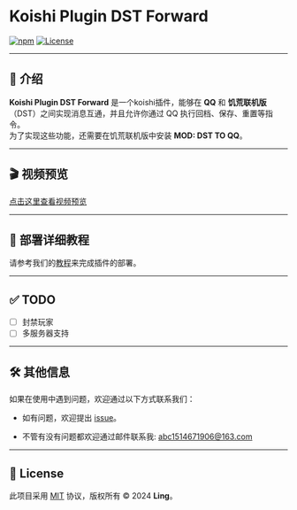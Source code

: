 # Koishi Plugin DST Forward

[![npm](https://img.shields.io/npm/v/koishi-plugin-dst-forward?style=flat-square)](https://www.npmjs.com/package/koishi-plugin-dst-forward)
[![License](https://img.shields.io/npm/l/koishi-plugin-dst-forward?style=flat-square)](LICENSE)

---

## 🌟 介绍

**Koishi Plugin DST Forward** 是一个koishi插件，能够在 **QQ** 和 **饥荒联机版**（DST）之间实现消息互通，并且允许你通过 QQ 执行回档、保存、重置等指令。  
为了实现这些功能，还需要在饥荒联机版中安装 **MOD: DST TO QQ**。

---

## 🎬 视频预览

[点击这里查看视频预览](http://101.132.253.14/wp-content/uploads/2024/09/9月24日1.mp4)

---

## 🚀 部署详细教程

请参考我们的[教程](http://101.132.253.14/archives/143)来完成插件的部署。

---

## ✅ TODO
- [ ] 封禁玩家
- [ ] 多服务器支持
---

## 🛠 其他信息

如果在使用中遇到问题，欢迎通过以下方式联系我们：

- 如有问题，欢迎提出 [issue](https://github.com/ling/koishi-plugin-hellomorning/issues)。

- 不管有没有问题都欢迎通过邮件联系我: [abc1514671906@163.com](mailto:abc1514671906@163.com)

---

## 📄 License

此项目采用 [MIT](LICENSE) 协议，版权所有 © 2024 **Ling**。
